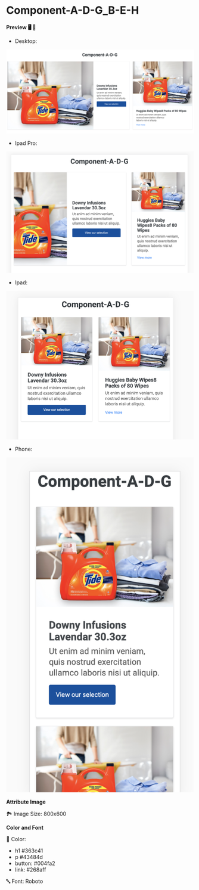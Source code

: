 # Component-A-D-G_B-E-H

**Preview 🖥 📱**

* Desktop:

![Alt text](overview/Desktop.png)

* Ipad Pro:

![Alt text](overview/Ipad-Pro.png)

* Ipad:

![Alt text](overview/IPad.png)

* Phone: 

![Alt text](overview/Iphone.png)

**Attribute Image**

🏞 Image Size: 800x600

**Color and Font**

🌈 Color:
* h1 #363c41
* p #43484d
* button: #004fa2
* link: #268aff

🔤 Font: Roboto 


